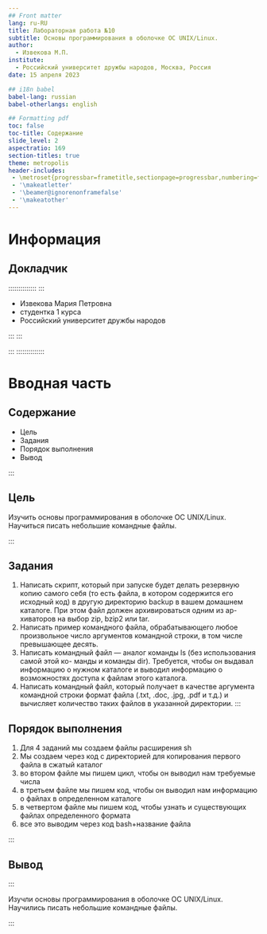 ```yaml
---
## Front matter
lang: ru-RU
title: Лабораторная работа №10
subtitle: Основы программирования в оболочке ОС UNIX/Linux.
author:
  - Извекова М.П.
institute:
  - Российский университет дружбы народов, Москва, Россия
date: 15 апреля 2023

## i18n babel
babel-lang: russian
babel-otherlangs: english

## Formatting pdf
toc: false
toc-title: Содержание
slide_level: 2
aspectratio: 169
section-titles: true
theme: metropolis
header-includes:
 - \metroset{progressbar=frametitle,sectionpage=progressbar,numbering=fraction}
 - '\makeatletter'
 - '\beamer@ignorenonframefalse'
 - '\makeatother'
---
```


# Информация

## Докладчик

:::::::::::::: 
::: 

  * Извекова Мария Петровна
  * студентка 1 курса
  * Российский университет дружбы народов


:::
:::



:::
::::::::::::::

# Вводная часть


## Содержание

- Цель
- Задания
- Порядок выполнения
- Вывод

:::

## Цель

Изучить основы программирования в оболочке ОС UNIX/Linux. Научиться писать
небольшие командные файлы.

:::

## Задания

1. Написать скрипт, который при запуске будет делать резервную копию самого себя (то
есть файла, в котором содержится его исходный код) в другую директорию backup
в вашем домашнем каталоге. При этом файл должен архивироваться одним из ар-
хиваторов на выбор zip, bzip2 или tar. 
2. Написать пример командного файла, обрабатывающего любое произвольное число
аргументов командной строки, в том числе превышающее десять. 
3. Написать командный файл — аналог команды ls (без использования самой этой ко-
манды и команды dir). Требуется, чтобы он выдавал информацию о нужном каталоге
и выводил информацию о возможностях доступа к файлам этого каталога.
4. Написать командный файл, который получает в качестве аргумента командной строки
формат файла (.txt, .doc, .jpg, .pdf и т.д.) и вычисляет количество таких файлов
в указанной директории. 
:::

## Порядок выполнения

1. Для 4 заданий мы создаем файлы расширения sh
2. Мы создаем через код с директорией для копирования первого файла в сжатый каталог
3. во втором файле мы пишем цикл, чтобы он выводил нам требуемые числа
4. в третьем файле мы пишем код, чтобы он выводил нам информацию о файлах в определенном каталоге
5. в четвертом файле мы пишем код, чтобы узнать и существующих файлах определенного формата
6. все это выводим через код bash+название файла

:::

## Вывод

::: 

Изучли основы программирования в оболочке ОС UNIX/Linux. Научились писать
небольшие командные файлы.

:::

